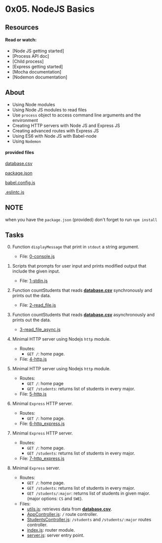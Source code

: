 # 0x05. NodeJS Basics

## Resources

#### Read or watch:

* [Node JS getting started]
* [Process API doc]
* [Child process]
* [Express getting started]
* [Mocha documentation]
* [Nodemon documentation]

## About
- Using Node modules
- Using Node JS modules to read files
- Use `process` object to access command line arguments and the environment
- Creating HTTP servers with Node JS and Express JS
- Creating advanced routes with Express JS
- Using ES6 with Node JS with Babel-node
- Using `Nodemon`

#### provided files

[database.csv](database.csv)

[package.json](package.json)

[babel.config.js](babel.config.js)

[.eslintc.js](.eslintrc.js)

## NOTE
when you have the `package.json` (provided) don't forget to run `npm install`


## Tasks
0. Function `displayMessage` that print in `stdout` a string argument.
    - File: [0-console.js](0-console.js)

1. Scripts that prompts for user input and prints modified output that include the given input.
    - File: [1-stdin.js](1-stdin.js)

2. Function countStudents that reads **[database.csv](database.csv)** synchronously and prints out the data.
    - File: [2-read_file.js](2-read_file.js)
3. Function countStudents that reads **[database.csv](database.csv)** asynchronously and prints out the data.
    - [3-read_file_async.js](3-read_file_async.js)

4. Minimal HTTP server using Nodejs `http` module.
    - Routes:
        - `GET /`: home page.
    - File: [4-http.js](4-http.js)

5. Minimal HTTP server using Nodejs `http` module.
    - Routes:
        - `GET /`: home page
        - `GET /students`: returns list of students in every major.
    - File: [5-http.js](5-http.js)

6. Minimal `Express` HTTP server.
    - Routes:
        - `GET /`: home page.
    - File: [6-http_express.js](6-http_express.js)

7. Minimal `Express` HTTP server.
    - Routes:
        - `GET /`: home page.
        - `GET /students`: returns list of students in every major.
    - File: [7-http_express.js](7-http_express.js)

8. Minimal `Express` server.
    - Routes:
        - `GET /`: home page.
        - `GET /students`: returns list of students in every major.
        - `GET /students/:major`: returns list of students in given major. (major options: `CS` and `SWE`).
    - Files:
        - [utils.js](full_server/utils.js): retrieves data from **[database.csv](database.csv)**.
        - [AppController.js](full_server/controllers/AppController.js): `/` route controller.
        - [StudentsController.js](full_server/controllers/StudentsController.js): `/students` and `/students/:major` routes controller.
        - [index.js](full_server/routes/index.js): router module.
        - [server.js](full_server/server.js): server entry point.
